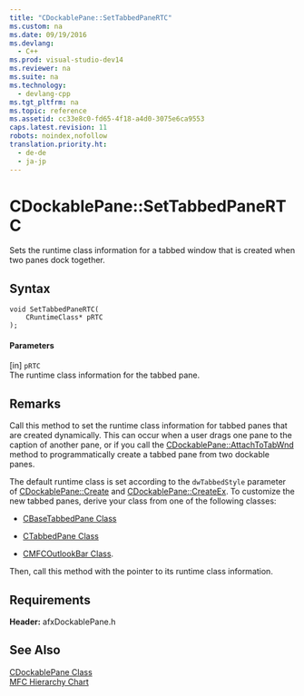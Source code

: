 ```yaml
---
title: "CDockablePane::SetTabbedPaneRTC"
ms.custom: na
ms.date: 09/19/2016
ms.devlang: 
  - C++
ms.prod: visual-studio-dev14
ms.reviewer: na
ms.suite: na
ms.technology: 
  - devlang-cpp
ms.tgt_pltfrm: na
ms.topic: reference
ms.assetid: cc33e8c0-fd65-4f18-a4d0-3075e6ca9553
caps.latest.revision: 11
robots: noindex,nofollow
translation.priority.ht: 
  - de-de
  - ja-jp
---
```

# CDockablePane::SetTabbedPaneRTC
Sets the runtime class information for a tabbed window that is created when two panes dock together.  
  
## Syntax  
  
```  
void SetTabbedPaneRTC(  
    CRuntimeClass* pRTC  
);  
```  
  
#### Parameters  
 [in] `pRTC`  
 The runtime class information for the tabbed pane.  
  
## Remarks  
 Call this method to set the runtime class information for tabbed panes that are created dynamically. This can occur when a user drags one pane to the caption of another pane, or if you call the [CDockablePane::AttachToTabWnd](../vs140/CDockablePane--AttachToTabWnd.md) method to programmatically create a tabbed pane from two dockable panes.  
  
 The default runtime class is set according to the `dwTabbedStyle` parameter of [CDockablePane::Create](../vs140/CDockablePane--Create.md) and [CDockablePane::CreateEx](../vs140/CDockablePane--CreateEx.md). To customize the new tabbed panes, derive your class from one of the following classes:  
  
-   [CBaseTabbedPane Class](../vs140/CBaseTabbedPane-Class.md)  
  
-   [CTabbedPane Class](../vs140/CTabbedPane-Class.md)  
  
-   [CMFCOutlookBar Class](../vs140/CMFCOutlookBar-Class.md).  
  
 Then, call this method with the pointer to its runtime class information.  
  
## Requirements  
 **Header:** afxDockablePane.h  
  
## See Also  
 [CDockablePane Class](../vs140/CDockablePane-Class.md)   
 [MFC Hierarchy Chart](../vs140/Hierarchy-Chart.md)